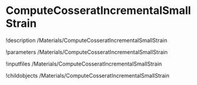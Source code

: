 <!-- MOOSE Documentation Stub: Remove this when content is added. -->

# ComputeCosseratIncrementalSmallStrain
!description /Materials/ComputeCosseratIncrementalSmallStrain

!parameters /Materials/ComputeCosseratIncrementalSmallStrain

!inputfiles /Materials/ComputeCosseratIncrementalSmallStrain

!childobjects /Materials/ComputeCosseratIncrementalSmallStrain
